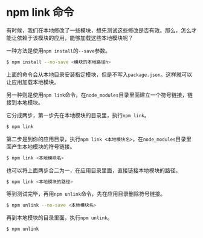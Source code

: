 # npm link 命令

有时候，我们在本地修改了一些模块，想先测试这些修改是否有效。那么，怎么才能让依赖于该模块的应用，能够加载这些本地模块呢？

一种方法是使用`npm install`的`--save`参数。

```bash
$ npm install --no-save <模块的本地路径h>
```

上面的命令会从本地目录安装指定模块，但是不写入`package.json`。这样就可以让应用加载本地模块。

另一种则是使用`npm link`命令，在`node_modules`目录里面建立一个符号链接，链接到本地模块。

它分成两步，第一步先在本地模块的目录里，执行`npm link`。

```bash
$ npm link
```

第二步是到你的应用目录，执行`npm link <本地模块名>`，在`node_modules`目录里面产生本地模块的符号链接。

```bash
$ npm link <本地模块名>
```

也可以将上面两步合二为一，在应用目录里面，直接链接本地模块的路径。

```bash
$ npm link <本地模块的路径>
```

等到测试完毕，再用`npm unlink`命令，先在应用目录删除符号链接。

```bash
$ npm unlink --no-save <本地模块名>
```

再到本地模块的目录里面，执行`npm unlink`。

```bash
$ npm unlink
```

